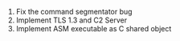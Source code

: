 1. Fix the command segmentator bug
2. Implement TLS 1.3 and C2 Server
3. Implement ASM executable as C shared object
